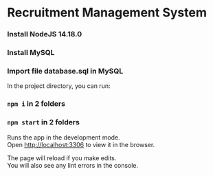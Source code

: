 # Recruitment Management System


### Install NodeJS 14.18.0
### Install MySQL
### Import file database.sql in MySQL

In the project directory, you can run:

### `npm i` in 2 folders
### `npm start` in 2 folders

Runs the app in the development mode.<br />
Open [http://localhost:3306](http://localhost:3306) to view it in the browser.

The page will reload if you make edits.<br />
You will also see any lint errors in the console.


